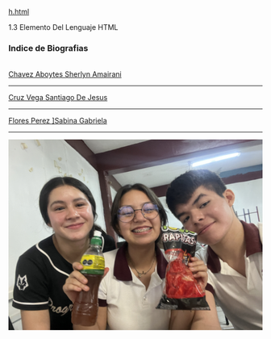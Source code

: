[h.html](https://github.com/user-attachments/files/22624388/h.html)
<html>
<head> 
1.3 Elemento Del Lenguaje HTML
</head>
<title>Trabajo 2 5AMP</title>
<body>
    <h3>Indice de Biografias</h3>
    <br>
    <a href="https://ariel-camacho.onrender.com/">Chavez Aboytes Sherlyn Amairani</a>
    <hr>
    <a href="https://bio-cikm.onrender.com/">Cruz Vega Santiago De Jesus</a>
    <hr>
    <a href="https://biojimin.onrender.com/">Flores Perez ]Sabina Gabriela</a>
<hr>
    <img src="1.JPG" style="width: 300; height: 200;">
</body>
</html>
